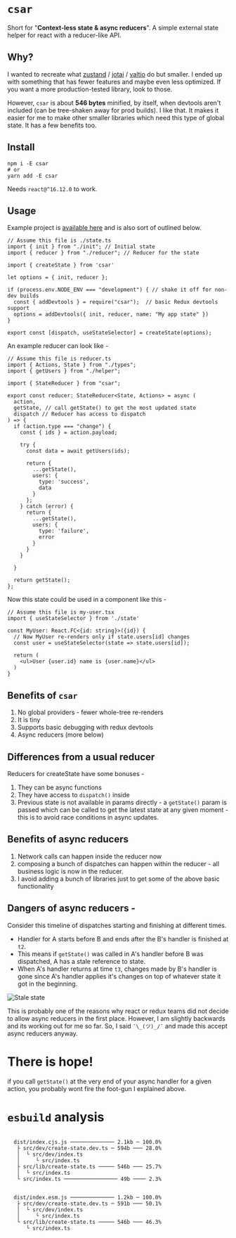# `csar`

Short for "**Context-less state & async reducers**". A simple external state helper for react with a reducer-like API.

## Why?

I wanted to recreate what [zustand](https://github.com/pmndrs/zustand) / [jotai](https://github.com/pmndrs/jotai) / [valtio](https://github.com/pmndrs/valtio) do but smaller. I ended up with something that has fewer features and maybe even less optimized. If you want a more production-tested library, look to those.

However, `csar` is about **546 bytes** minified, by itself, when devtools aren't included (can be tree-shaken away for prod builds). I like that. It makes it easier for me to make other smaller libraries which need this type of global state. It has a few benefits too.

## Install

```
npm i -E csar
# or
yarn add -E csar
```

Needs `react@^16.12.0` to work.

## Usage

Example project is [available here](https://github.com/sushruth/csar/tree/main/subs/demo-site) and is also sort of outlined below.

```tsx
// Assume this file is ./state.ts
import { init } from "./init"; // Initial state
import { reducer } from "./reducer"; // Reducer for the state

import { createState } from 'csar'

let options = { init, reducer };

if (process.env.NODE_ENV === "development") { // shake it off for non-dev builds
  const { addDevtools } = require("csar");  // basic Redux devtools support
  options = addDevtools({ init, reducer, name: "My app state" })
}

export const [dispatch, useStateSelector] = createState(options);
```

An example reducer can look like - 

```tsx
// Assume this file is reducer.ts
import { Actions, State } from "./types";
import { getUsers } from "./helper";

import { StateReducer } from "csar";

export const reducer: StateReducer<State, Actions> = async (
  action,
  getState, // call getState() to get the most updated state
  dispatch // Reducer has access to dispatch
) => {
  if (action.type === "change") {
    const { ids } = action.payload;

    try {
      const data = await getUsers(ids);
      
      return {
        ...getState(),
        users: {
          type: 'success',
          data
        }
      };
    } catch (error) {
      return {
        ...getState(),
        users: {
          type: 'failure',
          error
        }
      }
    }

  }

  return getState();
};
```

Now this state could be used in a component like this - 

```tsx
// Assume this file is my-user.tsx
import { useStateSelector } from './state'

const MyUser: React.FC<{id: string}>({id}) {
  // Now MyUser re-renders only if state.users[id] changes
  const user = useStateSelector(state => state.users[id]);

  return (
    <ul>User {user.id} name is {user.name}</ul>
  )
}
```

## Benefits of `csar`

1. No global providers - fewer whole-tree re-renders
2. It is tiny
3. Supports basic debugging with redux devtools
4. Async reducers (more below)

## Differences from a usual reducer

Reducers for createState have some bonuses - 

1. They can be async functions
2. They have access to `dispatch()` inside
3. Previous state is not available in params directly - a `getState()` param is passed which can be called to get the latest state at any given moment - this is to avoid race conditions in async updates.

## Benefits of async reducers

1. Network calls can happen inside the reducer now
2. composing a bunch of dispatches can happen within the reducer - all business logic is now in the reducer.
3. I avoid adding a bunch of libraries just to get some of the above basic functionality

## Dangers of async reducers - 

Consider this timeline of dispatches starting and finishing at different times. 
- Handler for A starts before B and ends after the B's handler is finished at `t2`. 
- This means if `getState()` was called in A's handler before B was dispatched, A has a stale reference to state.
- When A's handler returns at time `t3`, changes made by B's handler is gone since A's handler applies it's changes on top of whatever state it got in the beginning.

![Stale state](https://i.imgur.com/baDTOSv.png)

This is probably one of the reasons why react or redux teams did not decide to allow async reducers in the first place. However, I am slightly backwards and its working out for me so far. So, I said `¯\_(ツ)_/¯` and made this accept async reducers anyway.

# There is hope!

if you call `getState()` at the very end of your async handler for a given action, you probably wont fire the foot-gun I explained above.

# `esbuild` analysis

```

  dist/index.cjs.js ────────────── 2.1kb ─ 100.0%
   ├ src/dev/create-state.dev.ts ─ 594b ─── 28.0%
   │  └ src/dev/index.ts
   │     └ src/index.ts
   ├ src/lib/create-state.ts ───── 546b ─── 25.7%
   │  └ src/index.ts
   └ src/index.ts ───────────────── 49b ──── 2.3%


  dist/index.esm.js ────────────── 1.2kb ─ 100.0%
   ├ src/dev/create-state.dev.ts ─ 591b ─── 50.1%
   │  └ src/dev/index.ts
   │     └ src/index.ts
   └ src/lib/create-state.ts ───── 546b ─── 46.3%
      └ src/index.ts

```